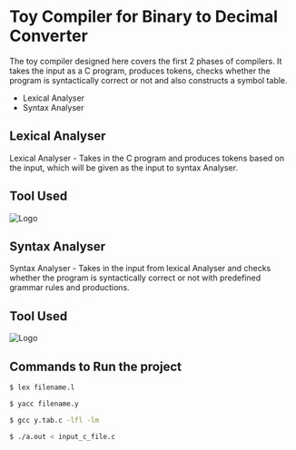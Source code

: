 
# Toy Compiler for Binary to Decimal Converter

The toy compiler designed here covers the first 2 phases of compilers.
It takes the input as a C program, produces tokens, checks whether the 
program is syntactically correct or not and also constructs a symbol table.
- Lexical Analyser
- Syntax Analyser

## Lexical Analyser

Lexical Analyser - Takes in the C program and produces tokens based on 
the input, which will be given as the input to syntax Analyser.

## Tool Used

![Logo](https://cdn.ecommercedns.uk/files/4/228344/5/6538365/lex-logo-w300.jpg)

## Syntax Analyser 

Syntax Analyser - Takes in the input from lexical Analyser and checks
whether the program is syntactically correct or not with predefined
grammar rules and productions.

## Tool Used 

![Logo](https://static.javatpoint.com/compiler/images/yacc1.png)

## Commands to Run the project

```bash
$ lex filename.l
```
```bash
$ yacc filename.y
```
```bash
$ gcc y.tab.c -lfl -lm
```
```bash
$ ./a.out < input_c_file.c
```

